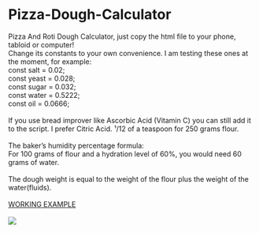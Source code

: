 # Pizza-Dough-Calculator
Pizza And Roti Dough Calculator, just copy the html file to your phone, tabloid or computer!<br/>
Change its constants to your own convenience. I am testing these ones at the moment, for example:<br />
	const salt = 0.02;<br />
	const yeast = 0.028;<br />
	const sugar = 0.032;<br />
	const water = 0.5222;<br />
	const oil = 0.0666;<br />
<br />
If you use bread improver like Ascorbic Acid (Vitamin C) you can still add it to the script. I prefer Citric Acid. ¹/12 of a teaspoon for 250 grams flour.
<br/><br/>The baker’s humidity percentage formula:<br/> 
For 100 grams of flour and a hydration level of 60%, you would need 60 grams of water. <br /><br />
The dough weight is equal to the weight of the flour plus the weight of the water(fluids).<br/><br />
<a href="https://raycolt.github.io/Pizza-Dough-Calculator">WORKING EXAMPLE</a><br/><br />
<img src='https://github.com/RayColt/Pizza-Dough-Calculator/blob/main/image/pdc_1.jpg'/>
